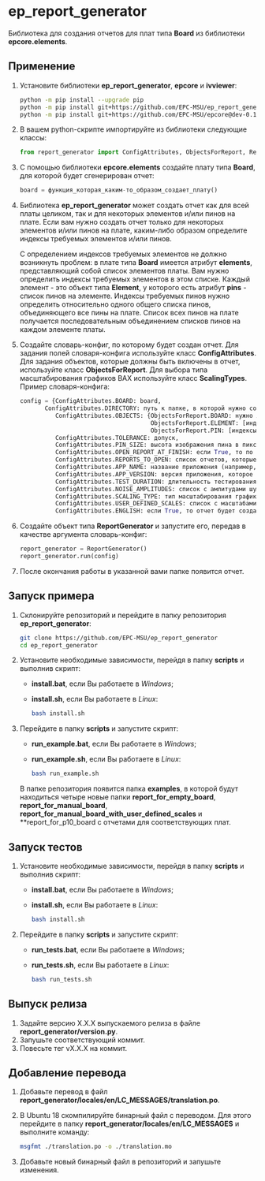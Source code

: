 # ep_report_generator
Библиотека для создания отчетов для плат типа **Board** из библиотеки **epcore.elements**.

## Применение

1. Установите библиотеки **ep_report_generator**, **epcore** и **ivviewer**:

   ```bash
   python -m pip install --upgrade pip
   python -m pip install git+https://github.com/EPC-MSU/ep_report_generator
   python -m pip install git+https://github.com/EPC-MSU/epcore@dev-0.1 git+https://github.com/EPC-MSU/ivviewer@dev-0.1
   ```

2. В вашем python-скрипте импортируйте из библиотеки следующие классы:

   ```python
   from report_generator import ConfigAttributes, ObjectsForReport, ReportGenerator, ScalingTypes
   ```

3. С помощью библиотеки **epcore.elements** создайте плату типа **Board**, для которой будет сгенерирован отчет:

   ```python
   board = функция_которая_каким-то_образом_создает_плату()
   ```
   
4. Библиотека **ep_report_generator** может создать отчет как для всей платы целиком, так и для некоторых элементов и/или пинов на плате. Если вам нужно создать отчет только для некоторых элементов и/или пинов на плате, каким-либо образом определите индексы требуемых элементов и/или пинов.

   С определением индексов требуемых элементов не должно возникнуть проблем: в плате типа **Board** имеется атрибут **elements**, представляющий собой список элементов платы. Вам нужно определить индексы требуемых элементов в этом списке. Каждый элемент - это объект типа **Element**, у которого есть атрибут **pins** - список пинов на элементе. Индексы требуемых пинов нужно определить относительно одного общего списка пинов, объединяющего все пины на плате. Список всех пинов на плате получается последовательным объединением списков пинов на каждом элементе платы.

5. Создайте словарь-конфиг, по которому будет создан отчет. Для задания полей словаря-конфига используйте класс **ConfigAttributes**. Для задания объектов, которые должны быть включены в отчет, используйте класс **ObjectsForReport**. Для выбора типа масштабирования графиков ВАХ используйте класс **ScalingTypes**. Пример словаря-конфига:

   ```python
   config = {ConfigAttributes.BOARD: board,
   		  ConfigAttributes.DIRECTORY: путь к папке, в которой нужно сохранить отчет,
             ConfigAttributes.OBJECTS: {ObjectsForReport.BOARD: нужно ли создать отчет для всей платы целиком True или False,
                                        ObjectsForReport.ELEMENT: [индексы элементов, которые должны быть включены в отчет],
                                        ObjectsForReport.PIN: [индексы пинов, которые должны быть включены в отчет]},
             ConfigAttributes.TOLERANCE: допуск,
             ConfigAttributes.PIN_SIZE: высота изображения пина в пикселях для отчета,
             ConfigAttributes.OPEN_REPORT_AT_FINISH: если True, то по завершении создания отчета отчет будет открыт,
             ConfigAttributes.REPORTS_TO_OPEN: список отчетов, которые нужно открыть в браузере по завершении создания отчетов,
             ConfigAttributes.APP_NAME: название приложения (например, EyePoint P10), которое использует генератор отчетов,
             ConfigAttributes.APP_VERSION: версия приложения, которое использует генератор отчетов,
             ConfigAttributes.TEST_DURATION: длительность тестирования (тип значения datetime.timedelta),
             ConfigAttributes.NOISE_AMPLITUDES: список с амлитудами шумов графиков ВАХ,
             ConfigAttributes.SCALING_TYPE: тип масштабирования графиков ВАХ (например, ScalingTypes.EYEPOINT_P10),
             ConfigAttributes.USER_DEFINED_SCALES: список с масштабами графиков ВАХ, если ConfigAttributes.SCALING_TYPE == ScalingTypes.USER_DEFINED,
             ConfigAttributes.ENGLISH: если True, то отчет будет создан на английском языке}
   ```
   
6. Создайте объект типа **ReportGenerator** и запустите его, передав в качестве аргумента словарь-конфиг:

   ```python
   report_generator = ReportGenerator()
   report_generator.run(config)
   ```

7. После окончания работы в указанной вами папке появится отчет.

## Запуск примера

1. Склонируйте репозиторий и перейдите в папку репозитория **ep_report_generator**:

   ```bash
   git clone https://github.com/EPC-MSU/ep_report_generator
   cd ep_report_generator
   ```

2. Установите необходимые зависимости, перейдя в папку **scripts** и выполнив скрипт:

   - **install.bat**, если Вы работаете в *Windows*;

   - **install.sh**, если Вы работаете в *Linux*:

     ```bash
     bash install.sh
     ```

3. Перейдите в папку **scripts** и запустите скрипт:

   - **run_example.bat**, если Вы работаете в *Windows*;

   - **run_example.sh**, если Вы работаете в *Linux*:

     ```bash
     bash run_example.sh
     ```

   В папке репозитория появится папка **examples**, в которой будут находиться четыре новые папки **report_for_empty_board**, **report_for_manual_board**, **report_for_manual_board_with_user_defined_scales** и **report_for_p10_board с отчетами для соответствующих плат.

## Запуск тестов

1. Установите необходимые зависимости, перейдя в папку **scripts** и выполнив скрипт:

   - **install.bat**, если Вы работаете в *Windows*;

   - **install.sh**, если Вы работаете в *Linux*:

     ```bash
     bash install.sh
     ```

2. Перейдите в папку **scripts** и запустите скрипт:

   - **run_tests.bat**, если Вы работаете в *Windows*;

   - **run_tests.sh**, если Вы работаете в *Linux*:

     ```bash
     bash run_tests.sh
     ```

## Выпуск релиза

1. Задайте версию X.X.X выпускаемого релиза в файле **report_generator/version.py**.
2. Запушьте соответствующий коммит.
3. Повесьте тег vX.X.X на коммит.

## Добавление перевода

1. Добавьте перевод в файл **report_generator/locales/en/LC_MESSAGES/translation.po**.

2. В Ubuntu 18 скомпилируйте бинарный файл с переводом. Для этого перейдите в папку **report_generator/locales/en/LC_MESSAGES** и выполните команду:

   ```bash
   msgfmt ./translation.po -o ./translation.mo
   ```

3. Добавьте новый бинарный файл в репозиторий и запушьте изменения.
